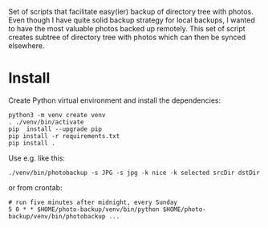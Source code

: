 
Set of scripts that facilitate easy(ier) backup of directory tree with photos.
Even though I have quite solid backup strategy for local backups, I wanted to
have the most valuable photos backed up remotely. This set of script creates
subtree of directory tree with photos which can then be synced elsewhere.

# Install

Create Python virtual environment and install the dependencies:

```
python3 -m venv create venv
. ./venv/bin/activate
pip  install --upgrade pip
pip install -r requirements.txt
pip install .
```

Use e.g. like this:

```
./venv/bin/photobackup -s JPG -s jpg -k nice -k selected srcDir dstDir
```

or from crontab:

```
# run five minutes after midnight, every Sunday
5 0 * * $HOME/photo-backup/venv/bin/python $HOME/photo-backup/venv/bin/photobackup ...
```
